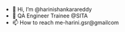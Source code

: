 - 👋 Hi, I’m @harinishankarareddy
- 🌱 QA Engineer Trainee @SITA
- 📫 How to reach me-harini.gsr@gmailcom

<!---
harinishankarareddy/harinishankarareddy is a ✨ special ✨ repository because its `README.md` (this file) appears on your GitHub profile.
You can click the Preview link to take a look at your changes.
--->

